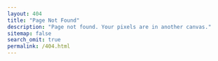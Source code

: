 ```yaml
---
layout: 404
title: "Page Not Found"
description: "Page not found. Your pixels are in another canvas."
sitemap: false
search_omit: true
permalink: /404.html
---  
```


<!-- <img src="https://encrypted-tbn0.gstatic.com/images?q=tbn:ANd9GcRV10ArETwdidMg-sRFHEV_TgOJgc3t6VJHQVE2Q_E6w77IHxTE_g"> -->
<!-- Sorry, but the page you were trying to view does not exist --- perhaps you can try searching for it below. -->

<script type="text/javascript">
  var GOOG_FIXURL_LANG = 'en';
  var GOOG_FIXURL_SITE = '{{ site.url }}'
</script>
<script type="text/javascript"
  src="//linkhelp.clients.google.com/tbproxy/lh/wm/fixurl.js">
</script>
